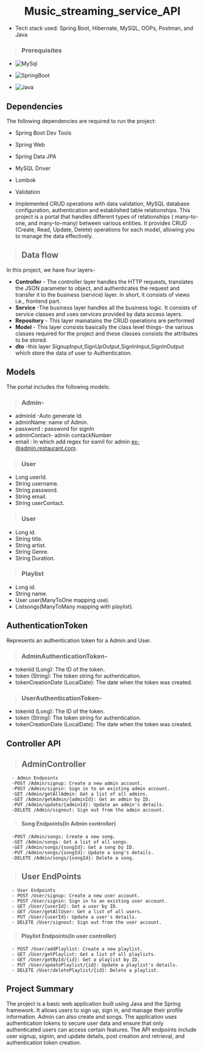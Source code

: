 <h1 align="center"> Music_streaming_service_API </h1>

* Tech stack used: Spring Boot, Hibernate, MySQL, OOPs, Postman, and Java
>### Prerequisites
* ![MySql](https://img.shields.io/badge/DBMS-MYSQL%205.7%20or%20Higher-red)
 * ![SpringBoot](https://img.shields.io/badge/Framework-SpringBoot-green)


* ![Java](https://img.shields.io/badge/Language-Java%208%20or%20higher-yellow)

## Dependencies
The following dependencies are required to run the project:

* Spring Boot Dev Tools
* Spring Web
* Spring Data JPA
* MySQL Driver
* Lombok
* Validation

* Implemented CRUD operations with data validation, MySQL database configuration, 
 authentication and established table relationships.
This project is a portal that handles different types of relationships ( many-to-one, and many-to-many) between various entities. It provides CRUD (Create, Read, Update, Delete) operations for each model, allowing you to manage the data effectively.

>## Data flow
In this project, we have four layers-
* **Controller** - The controller layer handles the HTTP requests, translates the JSON parameter to object, and authenticates the request and transfer it to the business (service) layer. In short, it consists of views i.e., frontend part.
* **Service** -The business layer handles all the business logic. It consists of service classes and uses services provided by data access layers.
* **Repository** - This layer mainatains the CRUD operations are performed
* **Model** - This layer consists basically the class level things- the various classes required for the project and these classes consists the attributes to be stored.
* **dto** -this layer SignupInput,SignUpOutput,SignInInput,SignInOutput which store the data of user to Authentication.

## Models
The portal includes the following models:

>### Admin-
- adminId -Auto generate Id.
- adminName:  name of Admin.
- password : password for signIn
- adminContact- admin contackNumber
- email : In which add regex for eamil for admin ex-@admin.restaurant.com.

>### User
-  Long userId.
-  String username.
-  String password.
-  String email.
-  String userContact.

>### User
- Long id.
- String title.
- String artist.
- String Genre.
- String Duration.

>### Playlist
- Long id.
- String name.
- User user(ManyToOne mapping use).
- List<Song>songs(ManyToMany mapping with playlist).

## AuthenticationToken
Represents an authentication token for a Admin and User.
>### AdminAuthenticationToken-
- tokenId (Long): The ID of the token.
- token (String): The token string for authentication.
- tokenCreationDate (LocalDate): The date when the token was created.

>### UserAuthenticationToken-
- tokenId (Long): The ID of the token.
- token (String): The token string for authentication.
- tokenCreationDate (LocalDate): The date when the token was created.

## Controller API 
  >## AdminController
      - Admin Endpoints
      -POST /Admin/signup: Create a new admin account.
      -POST /Admin/signin: Sign in to an existing admin account.
      -GET /Admin/getAllAdmin: Get a list of all admins.
      -GET /Admin/getAdmin/{adminId}: Get an admin by ID.
      -PUT /Admin/update/{adminId}: Update an admin's details.
      -DELETE /Admin/signout: Sign out from the admin account.
 >#### Song Endpoints(In Admin controller)
      -POST /Admin/songs: Create a new song.
      -GET /Admin/songs: Get a list of all songs.
      -GET /Admin/songs/{songId}: Get a song by ID.
      -PUT /Admin/songs/{songId}: Update a song's details.
      -DELETE /Admin/songs/{songId}: Delete a song.
  
  >## User EndPoints
      - User Endpoints
      - POST /User/signup: Create a new user account.
      - POST /User/signin: Sign in to an existing user account.
      - GET /User/{userId}: Get a user by ID.
      - GET /User/getAllUser: Get a list of all users.
      - PUT /User/{userId}: Update a user's details.
      - DELETE /User/signout: Sign out from the user account.
 >#### Playlist Endpoints(In user controller)
      - POST /User/addPlaylist: Create a new playlist.
      - GET /User/getPlaylist: Get a list of all playlists.
      - GET /User/getById/{id}: Get a playlist by ID.
      - PUT /User/updatePlaylist/{id}: Update a playlist's details.
      - DELETE /User/deletePlaylist/{id}: Delete a playlist.
  
  
  
 ## Project Summary

The project is a basic web application built using Java and the Spring framework. It allows users to sign up, sign in, and manage their profile information. Admin can also create and songs. The application uses authentication tokens to secure user data and ensure that only authenticated users can access certain features. The API endpoints include user signup, signin, and update details, post creation and retrieval, and authentication token creation. 




